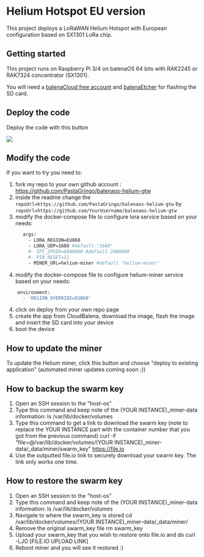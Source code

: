 # Helium Hotspot EU version

This project deploys a LoRaWAN Helium Hotspot with European configuration based on SX1301 LoRa chip.

## Getting started

This project runs on Raspberry Pi 3/4 on balenaOS 64 bits with RAK2245 or RAK7324 concentrator (SX1301).

You will need a [balenaCloud free account](https://dashboard.balena-cloud.com/) and [balenaEtcher](https://balena.io/etcher) for flashing the SD card.

## Deploy the code

Deploy the code with this button

[![](https://www.balena.io/deploy.png)](https://dashboard.balena-cloud.com/deploy?repoUrl=https://github.com/alphacentauri82/balenaos-helium-gtw)


## Modify the code

If you want to try you need to:

1) fork my repo to your own github account : https://github.com/PastaGringo/balenaos-helium-gtw
2) inside the readme change the `repoUrl=https://github.com/PastaGringo/balenaos-helium-gtw` by `repoUrl=https://github.com/YourUsername/balenaos-helium-gtw`
3) modify the docker-compose file to configure lora service based on your needs:
```bash
      args:
        - LORA_REGION=EU868
        - LORA_UDP=1680 #default "1680"
        #- SPI_SPEED=8000000 #default 2000000
        #- PIN_RESET=11
        - MINER_URL=helium-miner #default "helium-miner"
```
4) modify the docker-compose file to configure helium-miner service based on your needs:
```bash
    environment:
      - 'REGION_OVERRIDE=EU868'
```
4) click on deploy from your own repo page
5) create the app from CloudBalena, download the image, flash the image and insert the SD card into your device
6) boot the device


## How to update the miner

To update the Helium miner, click this button and choose "deploy to existing application" (automated miner updates coming soon ;))


## How to backup the swarm key

1. Open an SSH session to the "host-os"
2. Type this command and keep note of the (YOUR INSTANCE)_miner-data information: 
      ls /var/lib/docker/volumes
3. Type this command to get a link to download the swarm key (note to replace the YOUR INSTANCE part with the container number that you got from the previous command) 
      curl -F "file=@/var/lib/docker/volumes/(YOUR INSTANCE)_miner-data/_data/miner/swarm_key" https://file.io
4. Use the outputted file.io link to securely download your swarm key. The link only works one time.


## How to restore the swarm key

1. Open an SSH session to the "host-os"
2. Type this command and keep note of the (YOUR INSTANCE)_miner-data information: 
      ls /var/lib/docker/volumes
3. Navigate to where the swarm_key is stored
      cd /var/lib/docker/volumes/(YOUR INSTANCE)_miner-data/_data/miner/
4. Remove the original swarm_key file
      rm swarm_key
5. Upload your swarm_key that you wish to restore onto file.io and do
      curl -LJO [FILE.IO UPLOAD LINK]
6. Reboot miner and you will see it restored :)
